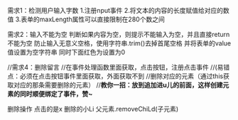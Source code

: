 需求1：检测用户输入字数
1.注册nput事件
2.将文本的内容的长度赋值给对应的数值
3.表单的maxLength属性可以直接限制在280个数之间

需求2：输入不能为空
判断如果内容为空，则提示不能输入为空，并且直接return不能为空
防止输入无意义空格，使用字符串.trim()去掉首尾空格
并将表单的value值设置为空字符串
同时下面红色为设置为0

//需求4：删除留言
//在事件处理函数里面获取，点击按钮，注册点击事件
//(易错点：必须在点击按钮事件里面获取，外面获取不到
//删除对应的元素（通过this获取对应的那条需要删除的元素）
//**教你一招：放到追加进u儿的前面，这样创建元素的同时顺便绑定了事件，赞~**

删除操作 点击的是x 删除的小Li 父元素.removeChiLd(子元素)